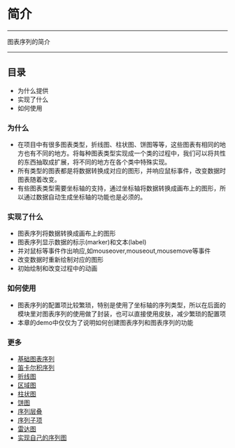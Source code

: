 # 简介

---

图表序列的简介

---


## 目录

  * 为什么提供
  * 实现了什么
  * 如何使用

### 为什么

  * 在项目中有很多图表类型，折线图、柱状图、饼图等等，这些图表有相同的地方也有不同的地方。将每种图表类型实现成一个类的过程中，我们可以将共性的东西抽取成扩展，将不同的地方在各个类中特殊实现。
  * 所有类型的图表都是将数据转换成对应的图形，并响应鼠标事件，改变数据时图表随着改变。
  * 有些图表类型需要坐标轴的支持，通过坐标轴将数据转换成画布上的图形，所以通过数据自动生成坐标轴的功能也是必须的。

### 实现了什么

  * 图表序列将数据转换成画布上的图形
  * 图表序列显示数据的标示(marker)和文本(label)
  * 并对鼠标等事件作出响应,如mouseover,mouseout,mousemove等事件
  * 改变数据时重新绘制对应的图形
  * 初始绘制和改变过程中的动画

### 如何使用

  * 图表序列的配置项比较繁琐，特别是使用了坐标轴的序列类型，所以在后面的模块里对图表序列的使用做了封装，也可以直接使用皮肤，减少繁琐的配置项
  * 本章的demo中仅仅为了说明如何创建图表序列和图表序列的功能

### 更多

  * [基础图表序列](1-base.md)
  * [笛卡尔积序列](2-cartesian.md)
  * [折线图](3-line.md)
  * [区域图](4-area.md)
  * [柱状图](5-column.md)
  * [饼图](6-pie.md)
  * [序列层叠](7-stacked.md)
  * [序列子项](8-itemgroup.md)
  * [雷达图](9-radar.md)
  * [实现自己的序列图](10-custom.md)
  